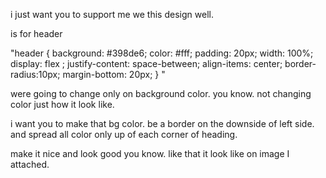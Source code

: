 i just want you to support me we this design well. 

is for header 

"header {
    background: #398de6;
    color: #fff;
    padding: 20px;
    width: 100%;
    display: flex ; 
    justify-content: space-between;
    align-items: center;
    border-radius:10px; 
    margin-bottom: 20px;
 }
"

were going to change only on background color. you know. not changing color just how it look like.

i want you to make that bg color.
be a border on the downside of left side.
and spread all color only up of each corner of heading.

make it nice and look good you know. like that it look like on image I attached.​